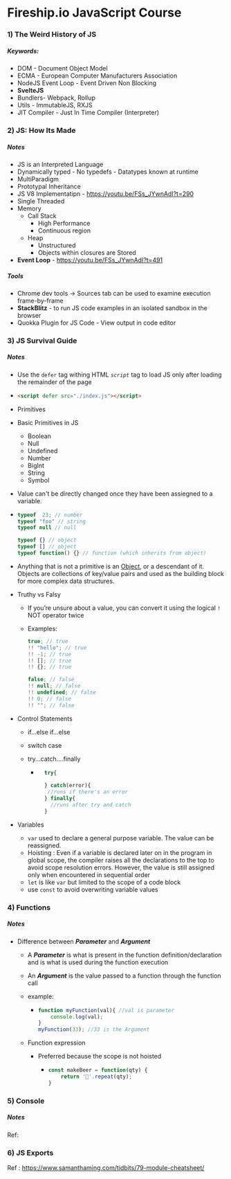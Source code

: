 # Fireship.io JavaScript Course



### 1) The Weird History of JS

##### Keywords:

- DOM - Document Object Model
- ECMA - European Computer Manufacturers Association
- NodeJS Event Loop - Event Driven Non Blocking
- **SvelteJS**
-  Bundlers- Webpack, Rollup
-  Utils - ImmutableJS, RXJS
- JIT Compiler - Just In Time Compiler (Interpreter)



### 2) JS: How Its Made

##### Notes

-  JS is an Interpreted Language
-  Dynamically typed - No typedefs - Datatypes known at runtime
- MultiParadigm
- Prototypal Inheritance
-  JS V8 Implementatipn - https://youtu.be/FSs_JYwnAdI?t=290
-  Single Threaded
- Memory
  - Call Stack
    - High Performance
    - Continuous region 
  - Heap
    - Unstructured 
    - Objects within closures are Stored 
- **Event Loop** - https://youtu.be/FSs_JYwnAdI?t=491





##### Tools

- Chrome dev tools -> Sources tab can be used to examine execution frame-by-frame
- **StackBlitz**  - to run JS code examples in an isolated sandbox in the browser
- Quokka Plugin for JS Code - View output in code editor



### 3) JS Survival Guide

##### Notes

-  Use the `defer` tag withing HTML *`script`* tag to load JS only after loading the remainder of the page

  - ```html
    <script defer src="./index.js"></script>
    ```

-  Primitives 

  - Basic Primitives in JS
  
    -  Boolean
    -  Null
    -  Undefined
    -  Number
    -  BigInt
    -  String
    -  Symbol
  
  -  Value can't be directly changed once they have been assiegned to a variable.
  
  -  ```javascript
     typeof  23; // number
     typeof "foo" // string
     typeof null // null
     
     typeof {} // object
     typeof [] // object
     typeof function() {} // function (which inherits from object)
     ```
  
  -  Anything that is not a primitive is an [Object](https://developer.mozilla.org/en-US/docs/Web/JavaScript/Reference/Global_Objects/Object), or a descendant of it. Objects are collections of key/value pairs and  used as the building block for more complex data structures.
  
-  Truthy vs Falsy

   -  If you’re unsure about a value, you can convert it using the logical `!` NOT operator twice

   -  Examples:

      ```javascript
      true; // true
      !! "hello"; // true
      !! -1; // true
      !! []; // true
      !! {}; // true
      
      false; // false
      !! null; // false
      !! undefined; // false
      !! 0; // false
      !! ""; // false
      ```

-  Control Statements

   -  if...else if...else

   -  switch case

   -  try...catch....finally

      -  ```javascript
           try{
               
           } catch(error){
           	//runs if there's an error
           } finally{
             //runs after try and catch  
           }
         ```

-  Variables

   -  `var` used to declare a general purpose variable. The value can be reassigned.
   -  Hoisting : Even if a variable is declared later on in the program in global scope, the compiler raises all the declarations to the top to avoid scope resolution errors. However, the value is still assigned only when encountered in sequential order
   -  `let` is like `var` but limited to the scope of a code block
   -  use `const` to avoid overwriting variable values




### 4) Functions



##### Notes

- Difference between ***Parameter*** and ***Argument***

  - A ***Parameter*** is what is present in the function definition/declaration and is what is used during the function execution

  - An ***Argument*** is the value passed to a function through the function call

  - example:

    - ```javascript
      function myFunction(val){ //val is parameter
          console.log(val);
      }
      myFunction(33); //33 is the Argument
      ```

  - Function expression

    - Preferred because the scope is not hoisted

      - ```javascript
        const makeBeer = function(qty) {
            return '🍺'.repeat(qty);
        }
        ```



### 5) Console

#####  Notes

Ref:



### 6)  JS Exports

Ref :  https://www.samanthaming.com/tidbits/79-module-cheatsheet/























